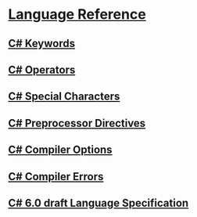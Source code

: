 # [Language Reference](index.md)
## [C# Keywords](keywords/)
## [C# Operators](operators/)
## [C# Special Characters](tokens/)

## [C# Preprocessor Directives](preprocessor-directives/)
## [C# Compiler Options](compiler-options/)
## [C# Compiler Errors](compiler-messages/)
## [C# 6.0 draft Language Specification](language-specification/)
